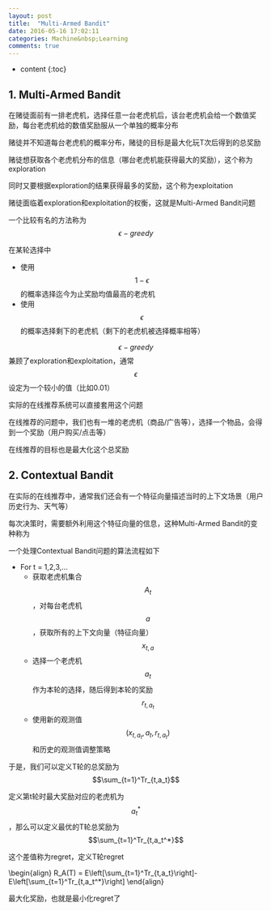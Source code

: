```yaml
---
layout: post
title:  "Multi-Armed Bandit"
date: 2016-05-16 17:02:11 
categories: Machine&nbsp;Learning
comments: true
---
```


* content
{:toc}

## 1. Multi-Armed Bandit

在赌徒面前有一排老虎机，选择任意一台老虎机后，该台老虎机会给一个数值奖励，每台老虎机给的数值奖励服从一个单独的概率分布

赌徒并不知道每台老虎机的概率分布，赌徒的目标是最大化玩T次后得到的总奖励

赌徒想获取各个老虎机分布的信息（哪台老虎机能获得最大的奖励），这个称为exploration

同时又要根据exploration的结果获得最多的奖励，这个称为exploitation

赌徒面临着exploration和exploitation的权衡，这就是Multi-Armed Bandit问题

一个比较有名的方法称为$$\epsilon-greedy$$

在某轮选择中

* 使用$$1-\epsilon$$的概率选择迄今为止奖励均值最高的老虎机
* 使用$$\epsilon$$的概率选择剩下的老虎机（剩下的老虎机被选择概率相等）

$$\epsilon-greedy$$兼顾了exploration和exploitation，通常$$\epsilon$$设定为一个较小的值（比如0.01）

实际的在线推荐系统可以直接套用这个问题

在线推荐的问题中，我们也有一堆的老虎机（商品/广告等），选择一个物品，会得到一个奖励（用户购买/点击等）

在线推荐的目标也是最大化这个总奖励

## 2. Contextual Bandit

在实际的在线推荐中，通常我们还会有一个特征向量描述当时的上下文场景（用户历史行为、天气等）

每次决策时，需要额外利用这个特征向量的信息，这种Multi-Armed Bandit的变种称为

一个处理Contextual Bandit问题的算法流程如下

* For t = 1,2,3,...
    * 获取老虎机集合$$A_t$$，对每台老虎机$$a$$，获取所有的上下文向量（特征向量）$$x_{t,a}$$
    * 选择一个老虎机$$a_t$$作为本轮的选择，随后得到本轮的奖励$$r_{t,a_t}$$
    * 使用新的观测值$$(x_{t,a_t},a_t,r_{t,a_t})$$和历史的观测值调整策略

于是，我们可以定义T轮的总奖励为$$\sum_{t=1}^Tr_{t,a_t}$$

定义第t轮时最大奖励对应的老虎机为$$a_t^*$$，那么可以定义最优的T轮总奖励为$$\sum_{t=1}^Tr_{t,a_t^*}$$

这个差值称为regret，定义T轮regret

\begin{align}
R_A(T) = E\left\[\sum_{t=1}^Tr_{t,a_t}\right\]-E\left\[\sum_{t=1}^Tr_{t,a_t^*}\right\]
\end{align}

最大化奖励，也就是最小化regret了

